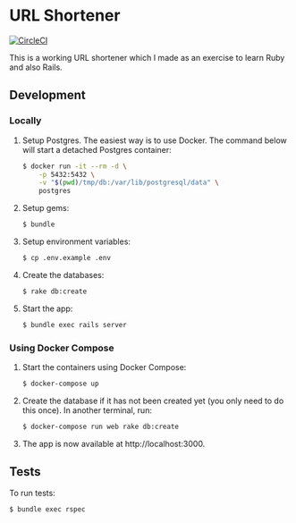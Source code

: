 # URL Shortener

[![CircleCI](https://circleci.com/gh/hasyimibhar/url-shortener/tree/master.svg?style=svg)](https://circleci.com/gh/hasyimibhar/url-shortener/tree/master)

This is a working URL shortener which I made as an exercise to learn Ruby and also Rails.

## Development

### Locally

1. Setup Postgres. The easiest way is to use Docker. The command below will start a detached Postgres container:

    ```sh
    $ docker run -it --rm -d \
        -p 5432:5432 \
        -v "$(pwd)/tmp/db:/var/lib/postgresql/data" \
        postgres
    ```

2. Setup gems:

    ```sh
    $ bundle
    ```

3. Setup environment variables:

    ```sh
    $ cp .env.example .env
    ```

4. Create the databases:

    ```sh
    $ rake db:create
    ```

4. Start the app:

    ```sh
    $ bundle exec rails server
    ```

### Using Docker Compose

1. Start the containers using Docker Compose:

    ```sh
    $ docker-compose up
    ```

2. Create the database if it has not been created yet (you only need to do this once). In another terminal, run:

    ```sh
    $ docker-compose run web rake db:create
    ```

3. The app is now available at http://localhost:3000.

## Tests

To run tests:

```sh
$ bundle exec rspec
```
